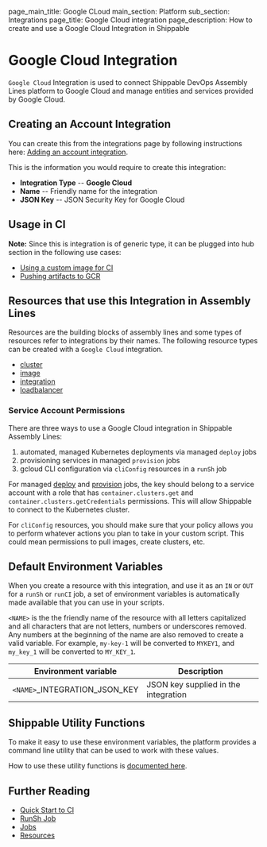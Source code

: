 page_main_title: Google CLoud
main_section: Platform
sub_section: Integrations
page_title: Google Cloud integration
page_description: How to create and use a Google Cloud Integration in Shippable

# Google Cloud Integration

`Google Cloud` Integration is used to connect Shippable DevOps Assembly Lines platform to Google Cloud and manage entities and services provided by Google Cloud.

## Creating an Account Integration

You can create this from the integrations page by following instructions here: [Adding an account integration](/platform/tutorial/integration/howto-crud-integration/).

This is the information you would require to create this integration:

* **Integration Type** -- **Google Cloud**
* **Name** -- Friendly name for the integration
* **JSON Key** -- JSON Security Key for Google Cloud

## Usage in CI
**Note:** Since this is integration is of generic type, it can be plugged into hub section in the following use cases:

* [Using a custom image for CI](/ci/custom-docker-image/)
* [Pushing artifacts to GCR](/ci/push-gcr/)

## Resources that use this Integration in Assembly Lines
Resources are the building blocks of assembly lines and some types of resources refer to integrations by their names. The following resource types can be created with a `Google Cloud` integration.

* [cluster](/platform/workflow/resource/cluster)
* [image](/platform/workflow/resource/image)
* [integration](/platform/workflow/resource/integration)
* [loadbalancer](/platform/workflow/resource/loadbalancer)

### Service Account Permissions
There are three ways to use a Google Cloud integration in Shippable Assembly Lines:

1. automated, managed Kubernetes deployments via managed `deploy` jobs
2. provisioning services in managed `provision` jobs
3. gcloud CLI configuration via `cliConfig` resources in a `runSh` job

For managed [deploy](/platform/workflow/job/deploy) and [provision](/platform/workflow/job/provision) jobs, the key should belong to a service account with a role that has `container.clusters.get` and `container.clusters.getCredentials` permissions. This will allow Shippable to connect to the Kubernetes cluster.

For `cliConfig` resources, you should make sure that your policy allows you to perform whatever actions you plan to take in your custom script.  This could mean permissions to pull images, create clusters, etc.

## Default Environment Variables
When you create a resource with this integration, and use it as an `IN` or `OUT` for a `runSh` or `runCI` job, a set of environment variables is automatically made available that you can use in your scripts.

`<NAME>` is the the friendly name of the resource with all letters capitalized and all characters that are not letters, numbers or underscores removed. Any numbers at the beginning of the name are also removed to create a valid variable. For example, `my-key-1` will be converted to `MYKEY1`, and `my_key_1` will be converted to `MY_KEY_1`.

| Environment variable						| Description      |
| ------			 							|----------------- |
| `<NAME>`\_INTEGRATION\_JSON_KEY		      | JSON key supplied in the integration |

## Shippable Utility Functions
To make it easy to use these environment variables, the platform provides a command line utility that can be used to work with these values.

How to use these utility functions is [documented here](/platform/tutorial/workflow/using-shipctl).

## Further Reading
* [Quick Start to CI](/getting-started/ci-sample)
* [RunSh Job](/platform/workflow/job/runsh)
* [Jobs](/platform/workflow/job/overview)
* [Resources](/platform/workflow/resource/overview)
